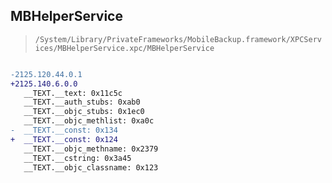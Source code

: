 ## MBHelperService

> `/System/Library/PrivateFrameworks/MobileBackup.framework/XPCServices/MBHelperService.xpc/MBHelperService`

```diff

-2125.120.44.0.1
+2125.140.6.0.0
   __TEXT.__text: 0x11c5c
   __TEXT.__auth_stubs: 0xab0
   __TEXT.__objc_stubs: 0x1ec0
   __TEXT.__objc_methlist: 0xa0c
-  __TEXT.__const: 0x134
+  __TEXT.__const: 0x124
   __TEXT.__objc_methname: 0x2379
   __TEXT.__cstring: 0x3a45
   __TEXT.__objc_classname: 0x123

```
